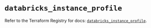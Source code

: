 # `databricks_instance_profile`

Refer to the Terraform Registry for docs: [`databricks_instance_profile`](https://registry.terraform.io/providers/databricks/databricks/1.35.0/docs/resources/instance_profile).
